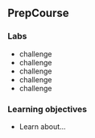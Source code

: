 ## PrepCourse
### Labs
- challenge
- challenge
- challenge
- challenge
- challenge

### Learning objectives
* Learn about...
